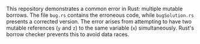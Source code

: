 This repository demonstrates a common error in Rust: multiple mutable borrows. The file `bug.rs` contains the erroneous code, while `bugSolution.rs` presents a corrected version.  The error arises from attempting to have two mutable references (`y` and `z`) to the same variable (`x`) simultaneously.  Rust's borrow checker prevents this to avoid data races.